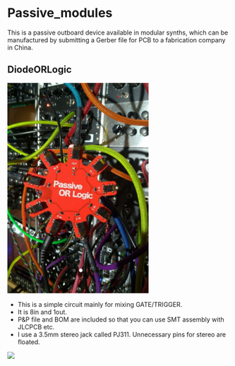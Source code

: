 # Passive_modules
This is a passive outboard device available in modular synths, which can be manufactured by submitting a Gerber file for PCB to a fabrication company in China.

## DiodeORLogic
<img src="https://github.com/ijnekenamay/Passive_modules/raw/main/DiodeORLogic/image2.jpg" width="320">

- This is a simple circuit mainly for mixing GATE/TRIGGER.
- It is 8in and 1out.
- P&P file and BOM are included so that you can use SMT assembly with JLCPCB etc.
- I use a 3.5mm stereo jack called PJ311. Unnecessary pins for stereo are floated.

<img src="https://github.com/ijnekenamay/Passive_modules/raw/main/DiodeORLogic/1.jpg" width="320">